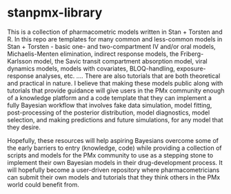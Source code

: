 # stanpmx-library

This is a collection of pharmacometric models written in Stan + Torsten and R. In this repo are templates
for many common and less-common models in Stan + Torsten - basic one- and two-compartment 
IV and/or oral models, Michaelis-Menten elimination, indirect response models, the Friberg-Karlsson 
model, the Savic transit compartment absorption model, viral dynamics models, models with covariates,
BLOQ-handling, exposure-response analyses, etc. …. There are also tutorials that are both theoretical
and practical in nature. I believe that making these models public along with tutorials that provide 
guidance will give users in the PMx community enough of a knowledge platform and a code template that 
they can implement a fully Bayesian workflow that involves fake data simulation, model fitting, 
post-processing of the posterior distribution, model diagnostics, model selection, and making predictions 
and future simulations, for any model that they desire. 

Hopefully, these resources will help aspiring Bayesians overcome some of the early barriers to entry 
(knowledge, code) while providing a collection of scripts and models for the PMx community to use as a 
stepping stone to implement their own Bayesian models in their drug-development process. It will hopefully 
become a user-driven repository where pharmacometricians can submit their own models and tutorials that 
they think others in the PMx world could benefit from.

